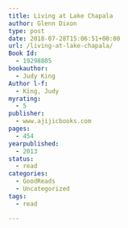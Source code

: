 ```yaml
---
title: Living at Lake Chapala
author: Glenn Dixon
type: post
date: 2018-07-28T15:06:51+00:00
url: /living-at-lake-chapala/
Book Id:
  - 19298805
bookauthor:
  - Judy King
Author l-f:
  - King, Judy
myrating:
  - 5
publisher:
  - www.ajijicbooks.com
pages:
  - 454
yearpublished:
  - 2013
status:
  - read
categories:
  - GoodReads
  - Uncategorized
tags:
  - read

---
```

